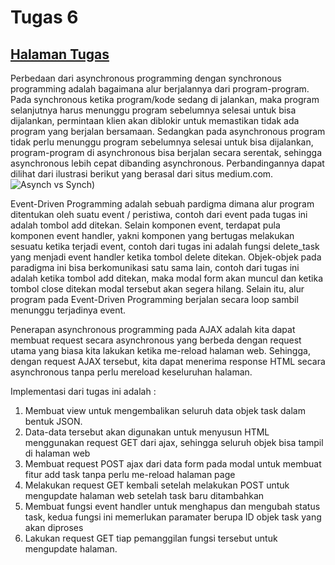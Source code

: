 # Tugas 6
## [Halaman Tugas](https://heshturia.herokuapp.com/todolist)


Perbedaan dari asynchronous programming dengan synchronous programming adalah bagaimana alur berjalannya dari program-program. Pada synchronous ketika program/kode sedang di jalankan, maka program selanjutnya harus menunggu program sebelumnya selesai untuk bisa dijalankan, permintaan klien akan diblokir untuk memastikan tidak ada program yang berjalan bersamaan. Sedangkan pada asynchronous program tidak perlu menunggu program sebelumnya selesai untuk bisa dijalankan, program-program di asynchronous bisa berjalan secara serentak, sehingga asynchronous lebih cepat dibanding asynchronous. Perbandingannya dapat dilihat dari ilustrasi berikut yang berasal dari situs medium.com.  
![Asynch vs Synch](https://miro.medium.com/proxy/1*V5syja2casc0gCuu9zKV5g.png))  

Event-Driven Programming adalah sebuah pardigma dimana alur program ditentukan oleh suatu event / peristiwa, contoh dari event pada tugas ini adalah tombol add ditekan. Selain komponen event, terdapat pula komponen event handler, yakni komponen yang bertugas melakukan sesuatu ketika terjadi event, contoh dari tugas ini adalah fungsi delete_task yang menjadi event handler ketika tombol delete ditekan. Objek-objek pada paradigma ini bisa berkomunikasi satu sama lain, contoh dari tugas ini adalah ketika tombol add ditekan, maka modal form akan muncul dan ketika tombol close ditekan modal tersebut akan segera hilang. Selain itu, alur program pada Event-Driven Programming berjalan secara loop sambil menunggu terjadinya event. 

Penerapan asynchronous programming pada AJAX adalah kita dapat membuat request secara asynchronous yang berbeda dengan request utama yang biasa kita lakukan ketika me-reload halaman web. Sehingga, dengan request AJAX tersebut, kita dapat menerima response HTML secara asynchronous tanpa perlu mereload keseluruhan halaman.

Implementasi dari tugas ini adalah :  
1. Membuat view untuk mengembalikan seluruh data objek task dalam bentuk JSON.  
2. Data-data tersebut akan digunakan untuk menyusun HTML menggunakan request GET dari ajax, sehingga seluruh objek bisa tampil di halaman web  
3. Membuat request POST ajax dari data form pada modal untuk membuat fitur add task tanpa perlu me-reload halaman page  
4. Melakukan request GET kembali setelah melakukan POST untuk mengupdate halaman web setelah task baru ditambahkan  
5. Membuat fungsi event handler untuk menghapus dan mengubah status task, kedua fungsi ini memerlukan paramater berupa ID objek task yang akan diproses  
6. Lakukan request GET tiap pemanggilan fungsi tersebut untuk mengupdate halaman.
